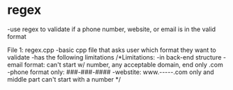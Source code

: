 # regex
-use regex to validate if a phone number, website, or email is in the valid format

File 1: regex.cpp
-basic cpp file that asks user which format they want to validate
-has the following limitations
/*Limitations:
-in back-end structure
-email format: can't start w/ number, any acceptable domain, end only .com
-phone format only: ###-###-####
-webstite: www.-----.com only and middle part can't start with a number
*/
